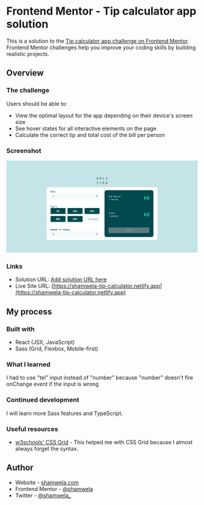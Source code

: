 # Frontend Mentor - Tip calculator app solution

This is a solution to the [Tip calculator app challenge on Frontend Mentor](https://www.frontendmentor.io/challenges/tip-calculator-app-ugJNGbJUX). Frontend Mentor challenges help you improve your coding skills by building realistic projects.

## Overview

### The challenge

Users should be able to:

- View the optimal layout for the app depending on their device's screen size
- See hover states for all interactive elements on the page
- Calculate the correct tip and total cost of the bill per person

### Screenshot

![](./screenshot.png)

### Links

- Solution URL: [Add solution URL here](https://your-solution-url.com)
- Live Site URL: [https://shamwela-tip-calculator.netlify.app](https://shamwela-tip-calculator.netlify.app)

## My process

### Built with

- React (JSX, JavaScript)
- Sass (Grid, Flexbox, Mobile-first)

### What I learned

I had to use "tel" input instead of "number" because "number" doesn't fire onChange event if the input is wrong

### Continued development

I will learn more Sass features and TypeScript.

### Useful resources

- [w3schools' CSS Grid](https://www.w3schools.com/css/css_grid.asp) - This helped me with CSS Grid because I almost always forget the syntax.

## Author

- Website - [shamwela.com](https://shamwela.com)
- Frontend Mentor - [@shamwela](https://www.frontendmentor.io/profile/shamwela)
- Twitter - [@shamwela\_](https://twitter.com/shamwela_)

